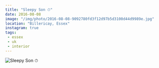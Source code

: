 ```yaml
---
title: "Sleepy Son ⏱"
date: 2016-08-08
image: "/img/photo/2016-08-08-9092780fd3f12d97b5d3100d44d9989e.jpg"
location: "Billericay, Essex"
instagram: true
tags:
 - essex
 - uk
 - interior
---
```


![Sleepy Son ⏱](/img/photo/2016-08-08-9092780fd3f12d97b5d3100d44d9989e.jpg)

